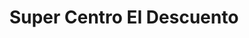 ---
title: "Super Centro El Descuento"
url: /la-concepcion/super-centro-el-descuento/
shop: Supermarkt
---